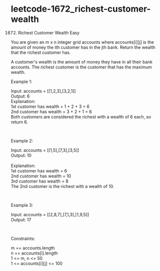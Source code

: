 # leetcode-1672_richest-customer-wealth

1672. Richest Customer Wealth
Easy

You are given an m x n integer grid accounts where accounts[i][j] is the amount of money the ith customer has in the jth bank. Return the wealth that the richest customer has.

A customer's wealth is the amount of money they have in all their bank accounts. The richest customer is the customer that has the maximum wealth.

 

Example 1:

Input: accounts = [[1,2,3],[3,2,1]]<br/>
Output: 6<br/>
Explanation:<br/>
1st customer has wealth = 1 + 2 + 3 = 6<br/>
2nd customer has wealth = 3 + 2 + 1 = 6<br/>
Both customers are considered the richest with a wealth of 6 each, so return 6.<br/>

<br/>

Example 2:<br/>

Input: accounts = [[1,5],[7,3],[3,5]]<br/>
Output: 10<br/><br/>
Explanation: <br/>
1st customer has wealth = 6<br/>
2nd customer has wealth = 10 <br/>
3rd customer has wealth = 8<br/>
The 2nd customer is the richest with a wealth of 10.<br/>

<br/>

Example 3:<br/>

Input: accounts = [[2,8,7],[7,1,3],[1,9,5]]<br/>
Output: 17<br/>
 
<br/>


Constraints:<br/>

m == accounts.length<br/>
n == accounts[i].length<br/>
1 <= m, n <= 50<br/>
1 <= accounts[i][j] <= 100<br/>
